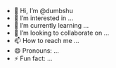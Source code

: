 - 👋 Hi, I’m @dumbshu
- 👀 I’m interested in ...
- 🌱 I’m currently learning ...
- 💞️ I’m looking to collaborate on ...
- 📫 How to reach me ...
- 😄 Pronouns: ...
- ⚡ Fun fact: ...

<!---
dumbshu/dumbshu is a ✨ special ✨ repository because its `README.md` (this file) appears on your GitHub profile.
You can click the Preview link to take a look at your changes.
--->

